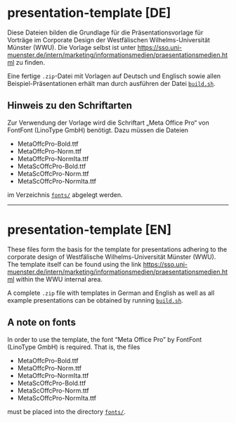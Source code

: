 # presentation-template [DE]
Diese Dateien bilden die Grundlage für die Präsentationsvorlage für Vorträge im
Corporate Design der Westfälischen Wilhelms-Universität Münster (WWU). Die Vorlage
selbst ist unter
https://sso.uni-muenster.de/intern/marketing/informationsmedien/praesentationsmedien.html
zu finden.

Eine fertige `.zip`-Datei mit Vorlagen auf Deutsch und Englisch sowie allen
Beispiel-Präsentationen erhält man durch ausführen der Datei [`build.sh`](build.sh).

## Hinweis zu den Schriftarten
Zur Verwendung der Vorlage wird die Schriftart „Meta Office Pro“ von FontFont
(LinoType GmbH) benötigt. Dazu müssen die Dateien
- MetaOffcPro-Bold.ttf
- MetaOffcPro-Norm.ttf
- MetaOffcPro-NormIta.ttf
- MetaScOffcPro-Bold.ttf
- MetaScOffcPro-Norm.ttf
- MetaScOffcPro-NormIta.ttf

im Verzeichnis [`fonts/`](tex/fonts/) abgelegt werden.

---

# presentation-template [EN]
These files form the basis for the template for presentations adhering to the
corporate design of Westfälische Wilhelms-Universität Münster (WWU). The template
itself can be found using the link
https://sso.uni-muenster.de/intern/marketing/informationsmedien/praesentationsmedien.html
within the WWU internal area.

A complete `.zip` file with templates in German and English as well as all
example presentations can be obtained by running [`build.sh`](build.sh).

## A note on fonts
In order to use the template, the font “Meta Office Pro” by FontFont (LinoType GmbH)
is required. That is, the files
- MetaOffcPro-Bold.ttf
- MetaOffcPro-Norm.ttf
- MetaOffcPro-NormIta.ttf
- MetaScOffcPro-Bold.ttf
- MetaScOffcPro-Norm.ttf
- MetaScOffcPro-NormIta.ttf

must be placed into the directory [`fonts/`](tex/fonts/).


